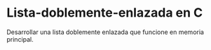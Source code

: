 # Lista-doblemente-enlazada en C
Desarrollar una lista doblemente enlazada que funcione en memoria principal.
